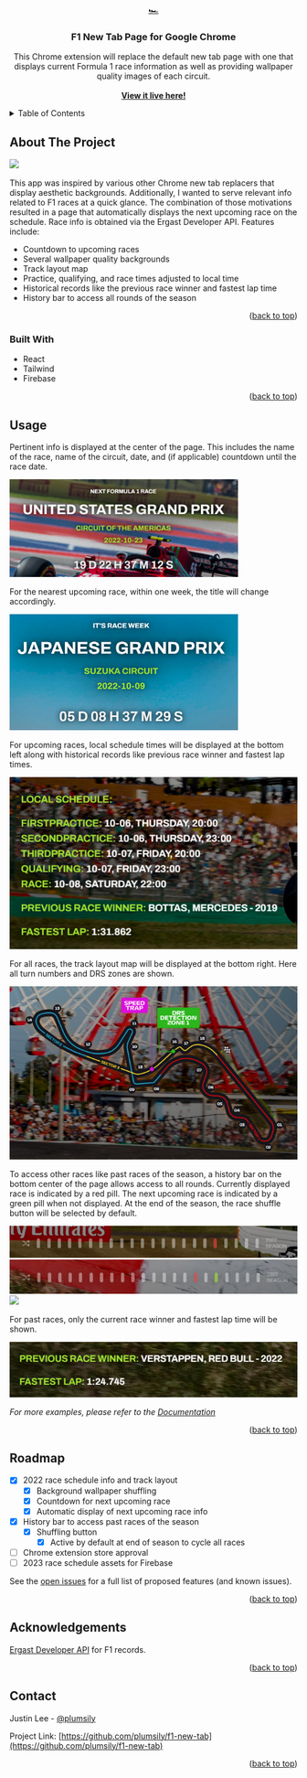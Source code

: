 <!-- Improved compatibility of back to top link: See: https://github.com/othneildrew/Best-README-Template/pull/73 -->

<a name="readme-top"></a>

<!-- PROJECT LOGO -->
<br />
<div align="center">
  <a href="https://github.com/plumsily/f1-new-tab">🏎️
  </a>

<h3 align="center">F1 New Tab Page for Google Chrome</h3>

  <p align="center">
    This Chrome extension will replace the default new tab page with one that displays current Formula 1 race information as well as providing wallpaper quality images of each circuit.
    <br />
    <br />
    <a href="https://plumsily.github.io/f1-new-tab/"><strong>View it live here!</strong></a>
  </p>
</div>

<!-- TABLE OF CONTENTS -->
<details>
  <summary>Table of Contents</summary>
  <ol>
    <li>
      <a href="#about-the-project">About The Project</a>
      <ul>
        <li><a href="#built-with">Built With</a></li>
      </ul>
    </li>
    <li><a href="#usage">Usage</a></li>
    <li><a href="#roadmap">Roadmap</a></li>
    <li><a href="#acknowledgements">Acknowledgements</a></li>
    <li><a href="#contact">Contact</a></li>
  </ol>
</details>

<!-- ABOUT THE PROJECT -->

## About The Project

<img src="src/screenshots/f1-screenshot10.png">

This app was inspired by various other Chrome new tab replacers that display aesthetic backgrounds. Additionally, I wanted to serve relevant info related to F1 races at a quick glance. The combination of those motivations resulted in a page that automatically displays the next upcoming race on the schedule. Race info is obtained via the Ergast Developer API. Features include:

- Countdown to upcoming races
- Several wallpaper quality backgrounds
- Track layout map
- Practice, qualifying, and race times adjusted to local time
- Historical records like the previous race winner and fastest lap time
- History bar to access all rounds of the season

<p align="right">(<a href="#readme-top">back to top</a>)</p>

### Built With

- React
- Tailwind
- Firebase

<p align="right">(<a href="#readme-top">back to top</a>)</p>

<!-- USAGE EXAMPLES -->

## Usage

Pertinent info is displayed at the center of the page. This includes the name of the race, name of the circuit, date, and (if applicable) countdown until the race date.

<img src="src/screenshots/f1-screenshot5.png" width="400">
<br>

For the nearest upcoming race, within one week, the title will change accordingly.

<img src="src/screenshots/f1-screenshot4.png" width="400">
<br>

For upcoming races, local schedule times will be displayed at the bottom left along with historical records like previous race winner and fastest lap times.

<img src="src/screenshots/f1-screenshot2.png">
<br>

For all races, the track layout map will be displayed at the bottom right. Here all turn numbers and DRS zones are shown.

<img src="src/screenshots/f1-screenshot3.png">
<br>

To access other races like past races of the season, a history bar on the bottom center of the page allows access to all rounds. Currently displayed race is indicated by a red pill. The next upcoming race is indicated by a green pill when not displayed. At the end of the season, the race shuffle button will be selected by default.

<img src="src/screenshots/f1-screenshot6.png">

<img src="src/screenshots/f1-screenshot7.png">

<img src="src/screenshots/f1-screenshot9.png">
<br>

For past races, only the current race winner and fastest lap time will be shown.

<img src="src/screenshots/f1-screenshot8.png">

_For more examples, please refer to the [Documentation](https://example.com)_

<p align="right">(<a href="#readme-top">back to top</a>)</p>

<!-- ROADMAP -->

## Roadmap

- [x] 2022 race schedule info and track layout
  - [x] Background wallpaper shuffling
  - [x] Countdown for next upcoming race
  - [x] Automatic display of next upcoming race info
- [x] History bar to access past races of the season
  - [x] Shuffling button
    - [x] Active by default at end of season to cycle all races
- [ ] Chrome extension store approval
- [ ] 2023 race schedule assets for Firebase

See the [open issues](https://github.com/plumsily/f1-new-tab/issues) for a full list of proposed features (and known issues).

<p align="right">(<a href="#readme-top">back to top</a>)</p>

<!-- ACKNOWLEDGEMENTS -->

## Acknowledgements

<a href="http://ergast.com/mrd/">Ergast Developer API</a> for F1 records.

<p align="right">(<a href="#readme-top">back to top</a>)</p>

<!-- CONTACT -->

## Contact

Justin Lee - [@plumsily](https://twitter.com/plumsily)

Project Link: [https://github.com/plumsily/f1-new-tab](https://github.com/plumsily/f1-new-tab)

<p align="right">(<a href="#readme-top">back to top</a>)</p>

